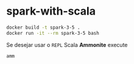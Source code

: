 # spark-with-scala

```bash
docker build -t spark-3-5 .
docker run -it --rm spark-3-5 bash
```

Se desejar usar o `REPL` Scala **Ammonite** execute 

```bash
amm
```

